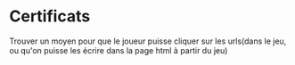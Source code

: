 # Certificats
Trouver un moyen pour que le joueur puisse cliquer sur les urls(dans le jeu, ou qu'on puisse les écrire dans la page html à partir du jeu)